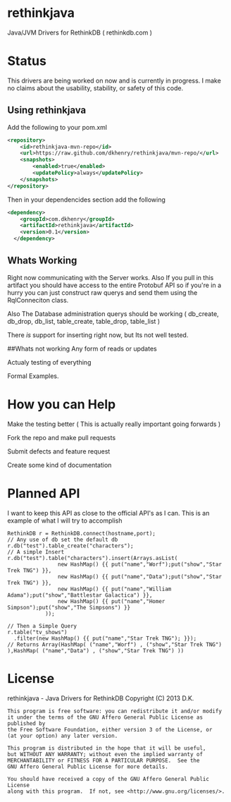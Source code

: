 rethinkjava
===========

Java/JVM Drivers for RethinkDB ( rethinkdb.com )


# Status 
This drivers are being worked on now and is currently in progress. I make no claims about the usability, stability, or safety of this code. 

## Using rethinkjava 
Add the following to your pom.xml
```xml
<repository>
    <id>rethinkjava-mvn-repo</id>
    <url>https://raw.github.com/dkhenry/rethinkjava/mvn-repo/</url>
    <snapshots>
        <enabled>true</enabled>
        <updatePolicy>always</updatePolicy>
    </snapshots>
</repository>

```

Then in your dependencides section add the following 
```xml
<dependency>
    <groupId>com.dkhenry</groupId>
    <artifactId>rethinkjava</artifactId>
    <version>0.1</version>    
  </dependency>
```

## Whats Working 
Right now communicating with the Server works. Also If you pull in this artifact you should have access to the entire Protobuf API so if you're in a hurry you can just construct raw querys and send them using the RqlConneciton class. 

Also The Database administration querys should be working ( db_create, db_drop, db_list, table_create, table_drop, table_list )

There _is_ support for inserting right now, but Its not well tested. 

##Whats not working 
Any form of reads or updates 

Actualy testing of everything

Formal Examples. 

# How you can Help 
Make the testing better ( This is actually really important going forwards ) 

Fork the repo and make pull requests 

Submit defects and feature request 

Create some kind of documentation 

# Planned API 
I want to keep this API as close to the official API's as I can. This is an example of what I will try to accomplish


    RethinkDB r = RethinkDB.connect(hostname,port);
    // Any use of db set the default db
    r.db("test").table_create("characters");
    // A simple Insert
    r.db("test").table("characters").insert(Arrays.asList(
				    new HashMap() {{ put("name","Worf");put("show","Star Trek TNG") }},
				    new HashMap() {{ put("name","Data");put("show","Star Trek TNG") }},
				    new HashMap() {{ put("name","William Adama");put("show","Battlestar Galactica") }}, 
				    new HashMap() {{ put("name","Homer Simpson");put("show","The Simpsons") }}
				));

    // Then a Simple Query
    r.table("tv_shows")
	  .filter(new HashMap() {{ put("name","Star Trek TNG"); }});
    // Returns Array(HashMap( ("name","Worf") , ("show","Star Trek TNG") ),HashMap( ("name","Data") , ("show","Star Trek TNG") ))

# License 
rethinkjava - Java Drivers for RethinkDB
    Copyright (C) 2013  D.K.

    This program is free software: you can redistribute it and/or modify
    it under the terms of the GNU Affero General Public License as published by
    the Free Software Foundation, either version 3 of the License, or
    (at your option) any later version.

    This program is distributed in the hope that it will be useful,
    but WITHOUT ANY WARRANTY; without even the implied warranty of
    MERCHANTABILITY or FITNESS FOR A PARTICULAR PURPOSE.  See the
    GNU Affero General Public License for more details.

    You should have received a copy of the GNU Affero General Public License
    along with this program.  If not, see <http://www.gnu.org/licenses/>.
